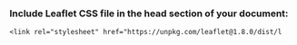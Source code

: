 ### Include Leaflet CSS file in the head section of your document:

    <link rel="stylesheet" href="https://unpkg.com/leaflet@1.8.0/dist/l